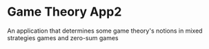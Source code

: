 # Game Theory App2
 An application that determines some game theory's notions in mixed strategies games and zero-sum games
